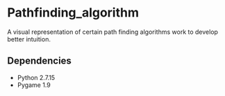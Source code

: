  # Pathfinding_algorithm

A visual representation of certain path finding algorithms work to develop better intuition.

## Dependencies
- Python 2.7.15
- Pygame 1.9 
